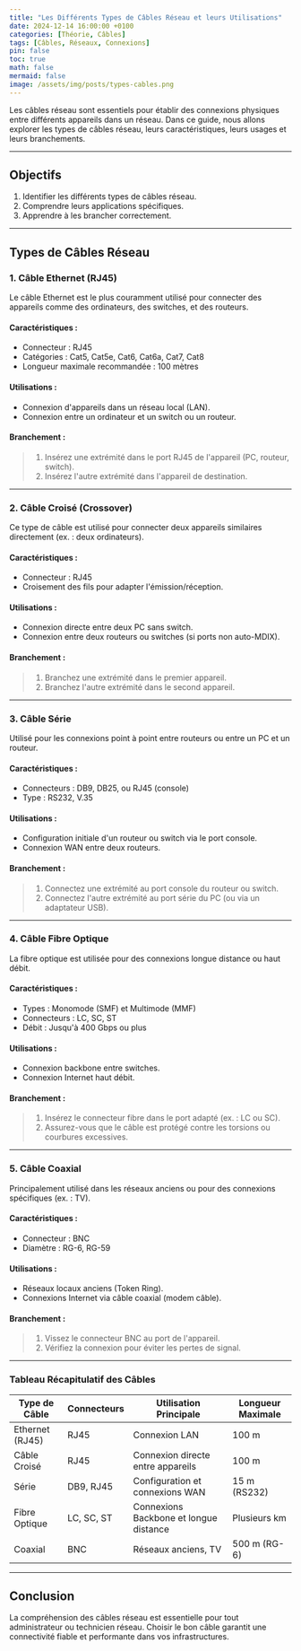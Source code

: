 ```yaml
---
title: "Les Différents Types de Câbles Réseau et leurs Utilisations"
date: 2024-12-14 16:00:00 +0100
categories: [Théorie, Câbles]
tags: [Câbles, Réseaux, Connexions]
pin: false
toc: true
math: false
mermaid: false
image: /assets/img/posts/types-cables.png
---
```


Les câbles réseau sont essentiels pour établir des connexions physiques entre différents appareils dans un réseau. Dans ce guide, nous allons explorer les types de câbles réseau, leurs caractéristiques, leurs usages et leurs branchements.

---

## Objectifs

1. Identifier les différents types de câbles réseau.
2. Comprendre leurs applications spécifiques.
3. Apprendre à les brancher correctement.

---

## Types de Câbles Réseau

### **1. Câble Ethernet (RJ45)**

Le câble Ethernet est le plus couramment utilisé pour connecter des appareils comme des ordinateurs, des switches, et des routeurs.

#### **Caractéristiques :**
- Connecteur : RJ45
- Catégories : Cat5, Cat5e, Cat6, Cat6a, Cat7, Cat8
- Longueur maximale recommandée : 100 mètres

#### **Utilisations :**
- Connexion d'appareils dans un réseau local (LAN).
- Connexion entre un ordinateur et un switch ou un routeur.

#### **Branchement :**
> 1. Insérez une extrémité dans le port RJ45 de l'appareil (PC, routeur, switch).
> 2. Insérez l'autre extrémité dans l'appareil de destination.

---

### **2. Câble Croisé (Crossover)**

Ce type de câble est utilisé pour connecter deux appareils similaires directement (ex. : deux ordinateurs).

#### **Caractéristiques :**
- Connecteur : RJ45
- Croisement des fils pour adapter l'émission/réception.

#### **Utilisations :**
- Connexion directe entre deux PC sans switch.
- Connexion entre deux routeurs ou switches (si ports non auto-MDIX).

#### **Branchement :**
> 1. Branchez une extrémité dans le premier appareil.
> 2. Branchez l'autre extrémité dans le second appareil.

---

### **3. Câble Série**

Utilisé pour les connexions point à point entre routeurs ou entre un PC et un routeur.

#### **Caractéristiques :**
- Connecteurs : DB9, DB25, ou RJ45 (console)
- Type : RS232, V.35

#### **Utilisations :**
- Configuration initiale d'un routeur ou switch via le port console.
- Connexion WAN entre deux routeurs.

#### **Branchement :**
> 1. Connectez une extrémité au port console du routeur ou switch.
> 2. Connectez l'autre extrémité au port série du PC (ou via un adaptateur USB).

---

### **4. Câble Fibre Optique**

La fibre optique est utilisée pour des connexions longue distance ou haut débit.

#### **Caractéristiques :**
- Types : Monomode (SMF) et Multimode (MMF)
- Connecteurs : LC, SC, ST
- Débit : Jusqu'à 400 Gbps ou plus

#### **Utilisations :**
- Connexion backbone entre switches.
- Connexion Internet haut débit.

#### **Branchement :**
> 1. Insérez le connecteur fibre dans le port adapté (ex. : LC ou SC).
> 2. Assurez-vous que le câble est protégé contre les torsions ou courbures excessives.

---

### **5. Câble Coaxial**

Principalement utilisé dans les réseaux anciens ou pour des connexions spécifiques (ex. : TV).

#### **Caractéristiques :**
- Connecteur : BNC
- Diamètre : RG-6, RG-59

#### **Utilisations :**
- Réseaux locaux anciens (Token Ring).
- Connexions Internet via câble coaxial (modem câble).

#### **Branchement :**
> 1. Vissez le connecteur BNC au port de l'appareil.
> 2. Vérifiez la connexion pour éviter les pertes de signal.

---

### Tableau Récapitulatif des Câbles

| Type de Câble      | Connecteurs   | Utilisation Principale             | Longueur Maximale |
|--------------------|---------------|------------------------------------|--------------------|
| Ethernet (RJ45)    | RJ45          | Connexion LAN                      | 100 m             |
| Câble Croisé       | RJ45          | Connexion directe entre appareils  | 100 m             |
| Série              | DB9, RJ45     | Configuration et connexions WAN    | 15 m (RS232)      |
| Fibre Optique      | LC, SC, ST    | Connexions Backbone et longue distance | Plusieurs km |
| Coaxial            | BNC           | Réseaux anciens, TV                | 500 m (RG-6)      |

---

## Conclusion

La compréhension des câbles réseau est essentielle pour tout administrateur ou technicien réseau. Choisir le bon câble garantit une connectivité fiable et performante dans vos infrastructures.
